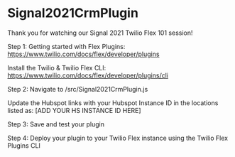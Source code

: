 # Signal2021CrmPlugin


Thank you for watching our Signal 2021 Twilio Flex 101 session!

Step 1:
Getting started with Flex Plugins: https://www.twilio.com/docs/flex/developer/plugins

Install the Twilio & Twilio Flex CLI: https://www.twilio.com/docs/flex/developer/plugins/cli

Step 2: 
Navigate to /src/Signal2021CrmPlugin.js

Update the Hubspot links with your Hubspot Instance ID in the locations listed as: [ADD YOUR HS INSTANCE ID HERE]

Step 3:
Save and test your plugin

Step 4: 
Deploy your plugin to your Twilio Flex instance using the Twilio Flex Plugins CLI
